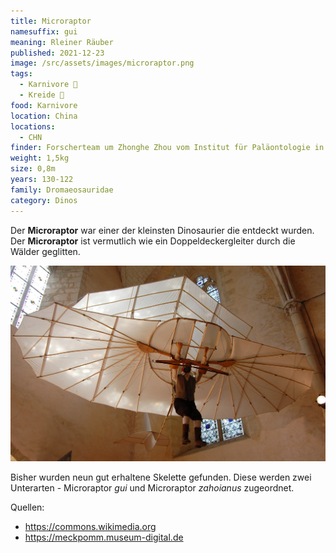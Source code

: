 ```yaml
---
title: Microraptor
namesuffix: gui
meaning: Rleiner Räuber
published: 2021-12-23
image: /src/assets/images/microraptor.png
tags:
  - Karnivore 🥩
  - Kreide 🦴
food: Karnivore
location: China
locations:
  - CHN
finder: Forscherteam um Zhonghe Zhou vom Institut für Paläontologie in Peking
weight: 1,5kg
size: 0,8m
years: 130-122
family: Dromaeosauridae
category: Dinos
---
```

Der **Microraptor** war einer der kleinsten Dinosaurier die entdeckt wurden. Der **Microraptor** ist vermutlich wie ein Doppeldeckergleiter durch die Wälder geglitten.

![Doppeldeckergleiter ](/src/assets/images/doppeldeckergleiter.jpg)

Bisher wurden neun gut erhaltene Skelette gefunden. Diese werden zwei Unterarten - Microraptor *gui* und Microraptor *zahoianus* zugeordnet.

Quellen:

* <https://commons.wikimedia.org>
* <https://meckpomm.museum-digital.de>

